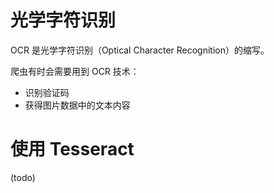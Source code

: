 # 光学字符识别

OCR 是光学字符识别（Optical Character Recognition）的缩写。

爬虫有时会需要用到 OCR 技术：

- 识别验证码
- 获得图片数据中的文本内容

# 使用 Tesseract

(todo)